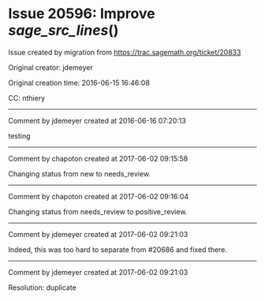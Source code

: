 # Issue 20596: Improve _sage_src_lines_()

Issue created by migration from https://trac.sagemath.org/ticket/20833

Original creator: jdemeyer

Original creation time: 2016-06-15 16:46:08

CC:  nthiery




---

Comment by jdemeyer created at 2016-06-16 07:20:13

testing


---

Comment by chapoton created at 2017-06-02 09:15:58

Changing status from new to needs_review.


---

Comment by chapoton created at 2017-06-02 09:16:04

Changing status from needs_review to positive_review.


---

Comment by jdemeyer created at 2017-06-02 09:21:03

Indeed, this was too hard to separate from #20686 and fixed there.


---

Comment by jdemeyer created at 2017-06-02 09:21:03

Resolution: duplicate
